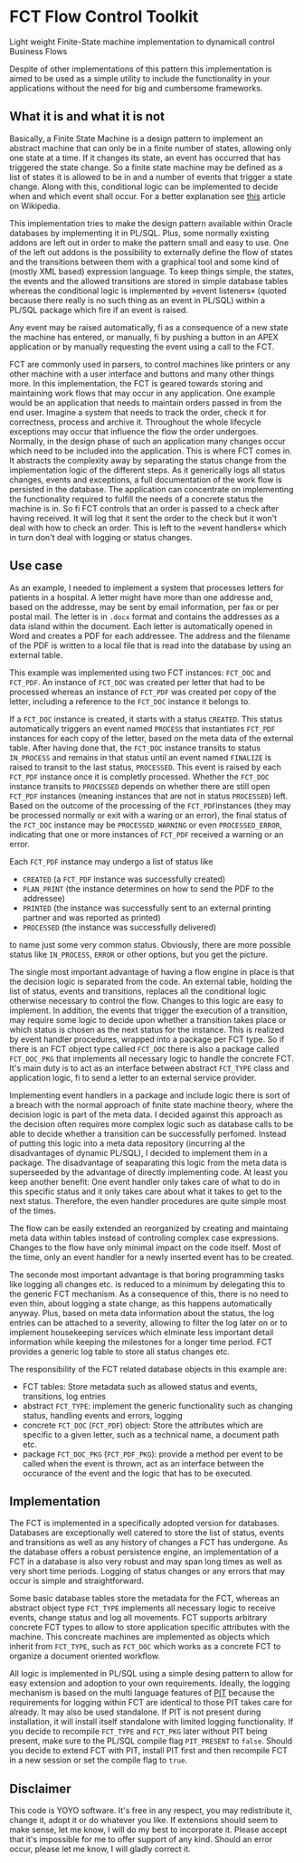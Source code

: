 # FCT Flow Control Toolkit

Light weight Finite-State machine implementation to dynamicall control Business Flows

Despite of other implementations of this pattern this implementation is aimed to be used as a simple utility to include the functionality in your applications without the need for big and cumbersome frameworks.

## What it is and what it is not

Basically, a Finite State Machine is a design pattern to implement an abstract machine that can only be in a finite number of states, allowing only one state at a time. If it changes its state, an event has occurred that has triggered the state change. So a finite state machine may be defined as a list of states it is allowed to be in and a number of events that trigger a state change. Along with this, conditional logic can be implemented to decide when and which event shall occur. For a better explanation see [this](https://en.wikipedia.org/wiki/Finite-state_machine) article on Wikipedia.

This implementation tries to make the design pattern available within Oracle databases by implementing it in PL/SQL. Plus, some normally existing addons are left out in order to make the pattern small and easy to use. One of the left out addons is the possibility to externally define the flow of states and the transitions between them with a graphical tool and some kind of (mostly XML based) expression language. To keep things simple, the states, the events and the allowed transitions are stored in simple database tables whereas the conditional logic is implemented by »event listeners« (quoted because there really is no such thing as an event in PL/SQL) within a PL/SQL package which fire if an event is raised.

Any event may be raised automatically, fi as a consequence of a new state the machine has entered, or manually, fi by pushing a button in an APEX application or by manually requesting the event using a call to the FCT.

FCT are commonly used in parsers, to control machines like printers or any other machine with a user interface and buttons and many other things more. In this implementation, the FCT is geared towards storing and maintaining work flows that may occur in any application. One example would be an application that needs to maintain orders passed in from the end user. Imagine a system that needs to track the order, check it for correctness, process and archive it. Throughout the whole lifecycle exceptions may occur that influence the flow the order undergoes. Normally, in the design phase of such an application many changes occur which need to be included into the application.
This is where FCT comes in. It abstracts the complexity away by separating the status change from the implementation logic of the different steps. As it generically logs all status changes, events and exceptions, a full documentation of the work flow is persisted in the database. The application can concentrate on implementing the functionality required to fulfill the needs of a concrete status the machine is in. So fi FCT controls that an order is passed to a check after having received. It will log that it sent the order to the check but it won't deal with how to check an order. This is left to the »event handlers« which in turn don't deal with logging or status changes.

## Use case

As an example, I needed to implement a system that processes letters for patients in a hospital. A letter might have more than one addresse and, based on the addresse, may be sent by email information, per fax or per postal mail. The letter is in `.docx` format and contains the addresses as a data island within the document. Each letter is automatically opened in Word and creates a PDF for each addressee. The address and the filename of the PDF is written to a local file that is read into the database by using an external table.

This example was implemented using two FCT instances: `FCT_DOC` and `FCT_PDF`. An instance of `FCT_DOC` was created per letter that had to be processed whereas an instance of `FCT_PDF` was created per copy of the letter, including a reference to the `FCT_DOC` instance it belongs to.

If a `FCT_DOC` instance is created, it starts with a status `CREATED`. This status automatically triggers an event named `PROCESS` that instantiates `FCT_PDF` instances for each copy of the letter, based on the meta data of the external table. After having done that, the `FCT_DOC` instance transits to status `IN_PROCESS` and remains in that status until an event named `FINALIZE` is raised to transit to the last status, `PROCESSED`. This event is raised by each `FCT_PDF` instance once it is completly processed. Whether the `FCT_DOC` instance transits to `PROCESSED` depends on whether there are still open `FCT_PDF` instances (meaning instances that are not in status `PROCESSED`) left. Based on the outcome of the processing of the `FCT_PDF`instances (they may be processed normally or exit with a waring or an error), the final status of the `FCT_DOC` instance may be `PROCESSED_WARNING` or even `PROCESSED_ERROR`, indicating that one or more instances of `FCT_PDF` received a warning or an error. 

Each `FCT_PDF` instance may undergo a list of status like 
- `CREATED` (a `FCT_PDF` instance was successfully created)
- `PLAN_PRINT` (the instance determines on how to send the PDF to the addressee)
- `PRINTED` (the instance was successfully sent to an external printing partner and was reported as printed)
- `PROCESSED` (the instance was successfully delivered)

to name just some very common status. Obviously, there are more possible status like `IN_PROCESS`, `ERROR` or other options, but you get the picture.

The single most important advantage of having a flow engine in place is that the decision logic is separated from the code. An external table, holding the list of status, events and transitions, replaces all the conditional logic otherwise necessary to control the flow. Changes to this logic are easy to implement. In addition, the events that trigger the execution of a transition, may require some logic to decide upon whether a transition takes place or which status is chosen as the next status for the instance. This is realized by event handler procedures, wrapped into a package per FCT type. So if there is an FCT object type called `FCT_DOC` there is also a package called `FCT_DOC_PKG` that implements all necessary logic to handle the concrete FCT. It's main duty is to act as an interface between abstract `FCT_TYPE` class and application logic, fi to send a letter to an external service provider.

Implementing event handlers in a package and include logic there is sort of a breach with the normal approach of finite state machine theory, where the decision logic is part of the meta data. I decided against this approach as the decision often requires more complex logic such as database calls to be able to decide whether a transition can be successfully perfomed. Instead of putting this logic into a meta data repository (incurring al the disadvantages of dynamic PL/SQL), I decided to implement them in a package. The disadvantage of seaparating this logic from the meta data is superseeded by the advantage of directly implementing code. At least you keep another benefit: One event handler only takes care of what to do in this specific status and it only takes care about what it takes to get to the next status. Therefore, the even handler procedures are quite simple most of the times.

The flow can be easily extended an reorganized by creating and maintaing meta data within tables instead of controling complex case expressions. Changes to the flow have only minimal impact on the code itself. Most of the time, only an event handler for a newly inserted event has to be created.

The seconde most important advantage is that boring programming tasks like logging all changes etc. is reduced to a minimum by delegating this to the generic FCT mechanism. As a consequence of this, there is no need to even thin, about logging a state change, as this happens automatically anyway. Plus, based on meta data information about the status, the log entries can be attached to a severity, allowing to filter the log later on or to implement housekeeping services which elminate less important detail information while keeping the milestones for a longer time period. FCT provides a generic log table to store all status changes etc.

The responsibility of the FCT related database objects in this example are:
- FCT tables: Store metadata such as allowed status and events, transitions, log entries
- abstract `FCT_TYPE`: implement the generic functionality such as changing status, handling events and errors, logging
- concrete `FCT_DOC` (`FCT_PDF`) object: Store the attributes which are specific to a given letter, such as a technical name, a document path etc.
- package `FCT_DOC_PKG` (`FCT_PDF_PKG`): provide a method per event to be called when the event is thrown, act as an interface between the occurance of the event and the logic that has to be executed.

## Implementation

The FCT is implemented in a specifically adopted version for databases. Databases are exceptionally well catered to store the list of status, events and transitions as well as any history of changes a FCT has undergone. As the database offers a robust persistence engine, an implementation of a FCT in a database is also very robust and may span long times as well as very short time periods. Logging of status changes or any errors that may occur is simple and straightforward.

Some basic database tables store the metadata for the FCT, whereas an abstract object type `FCT_TYPE` implements all necessary logic to receive events, change status and log all movements. FCT supports arbitrary concrete FCT types to allow to store application specific attributes with the machine. This concreate machines are implemented as objects which inherit from `FCT_TYPE`, such as `FCT_DOC` which works as a concrete FCT to organize a document oriented workflow.

All logic is implemented in PL/SQL using a simple desing pattern to allow for easy extension and adoption to your own requirements. Ideally, the logging mechanism is based on the multi language features of [PIT](https://github.com/j-sieben/PIT) because the requirements for logging within FCT are identical to those PIT takes care for already. It may also be used standalone. If PIT is not present during installation, it will install itself standalone with limited logging functionality. If you decide to recompile `FCT_TYPE` and `FCT_PKG` later without PIT being present, make sure to the PL/SQL compile flag `PIT_PRESENT` to `false`. Should you decide to extend FCT with PIT, install PIT first and then recompile FCT in a new session or set the compile flag to `true`.

## Disclaimer

This code is YOYO software. It's free in any respect, you may redistribute it, change it, adopt it or do whatever you like. If extensions should seem to make sense, let me know, I will do my best to incorporate it. Please accept that it's impossible for me to offer support of any kind. Should an error occur, please let me know, I will gladly correct it.

